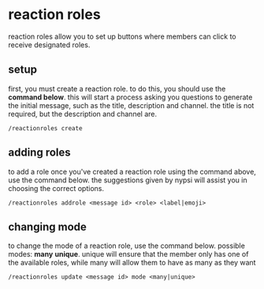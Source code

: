 # reaction roles

reaction roles allow you to set up buttons where members can click to receive designated roles.

## setup

first, you must create a reaction role. to do this, you should use the **command below**. this will start a process asking you questions to generate the initial message, such as the title, description and channel. the title is not required, but the description and channel are.

```
/reactionroles create
```

## adding roles

to add a role once you've created a reaction role using the command above, use the command below. the suggestions given by nypsi will assist you in choosing the correct options.

```
/reactionroles addrole <message id> <role> <label|emoji>
```

## changing mode

to change the mode of a reaction role, use the command below. possible modes: **many** **unique**. unique will ensure that the member only has one of the available roles, while many will allow them to have as many as they want

```
/reactionroles update <message id> mode <many|unique>
```
